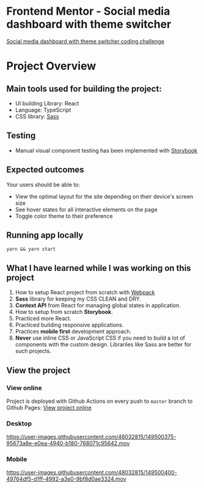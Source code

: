 # Frontend Mentor - Social media dashboard with theme switcher

[Social media dashboard with theme switcher coding challenge](https://www.frontendmentor.io/challenges/social-media-dashboard-with-theme-switcher-6oY8ozp_H)

# Project Overview

## Main tools used for building the project:

- UI building Library: React
- Language: TypeScript
- CSS library: [Sass](https://sass-lang.com/)

## Testing

- Manual visual component testing has been implemented with [Storybook](https://storybook.js.org/)


## Expected outcomes

Your users should be able to:

- View the optimal layout for the site depending on their device's screen size
- See hover states for all interactive elements on the page
- Toggle color theme to their preference


## Running app locally

```
yarn && yarn start
```

## What I have learned while I was working on this project

1. How to setup React project from scratch with [Webpack](https://webpack.js.org/)
2. **Sass** library for keeping my CSS CLEAN and DRY.
3. **Context API** from React for managing global states in application.
4. How to setup from scratch **Storybook**.
5. Practiced more React.
6. Practiced building responsive applications.
7. Practices **mobile first** development approach.
8. **Never** use inline CSS or JavaScript CSS if you need to build a lot of components with the custom design. Librariles like Sass are better for such projects.

## View the project

### View online

Project is deployed with Github Actions on every push to `master` branch to Github Pages: [View project online](https://olesiamartushkanova.github.io/social-media-dashboard/)

### Desktop

https://user-images.githubusercontent.com/48032815/149500375-95673a8e-e0ea-4940-b180-768071c95642.mov


### Mobile



https://user-images.githubusercontent.com/48032815/149500400-49764df5-d1ff-4992-a3e0-9bf8d0ae3324.mov




